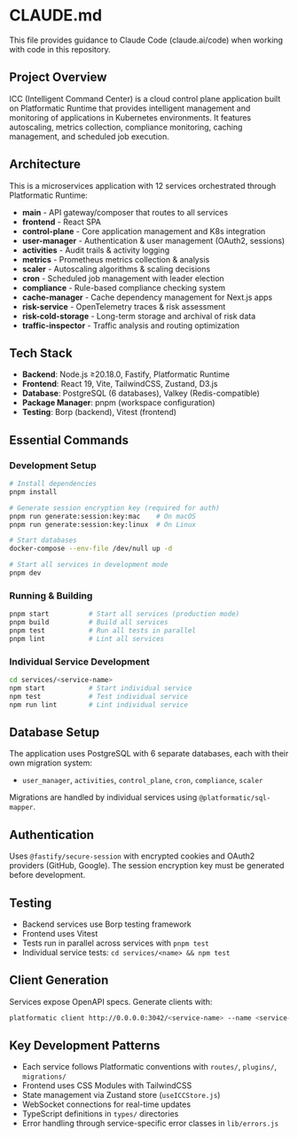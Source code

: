# CLAUDE.md

This file provides guidance to Claude Code (claude.ai/code) when working with code in this repository.

## Project Overview

ICC (Intelligent Command Center) is a cloud control plane application built on Platformatic Runtime that provides intelligent management and monitoring of applications in Kubernetes environments. It features autoscaling, metrics collection, compliance monitoring, caching management, and scheduled job execution.

## Architecture

This is a microservices application with 12 services orchestrated through Platformatic Runtime:

- **main** - API gateway/composer that routes to all services
- **frontend** - React SPA 
- **control-plane** - Core application management and K8s integration
- **user-manager** - Authentication & user management (OAuth2, sessions)
- **activities** - Audit trails & activity logging
- **metrics** - Prometheus metrics collection & analysis
- **scaler** - Autoscaling algorithms & scaling decisions
- **cron** - Scheduled job management with leader election
- **compliance** - Rule-based compliance checking system
- **cache-manager** - Cache dependency management for Next.js apps
- **risk-service** - OpenTelemetry traces & risk assessment
- **risk-cold-storage** - Long-term storage and archival of risk data
- **traffic-inspector** - Traffic analysis and routing optimization

## Tech Stack

- **Backend**: Node.js ≥20.18.0, Fastify, Platformatic Runtime
- **Frontend**: React 19, Vite, TailwindCSS, Zustand, D3.js
- **Database**: PostgreSQL (6 databases), Valkey (Redis-compatible)
- **Package Manager**: pnpm (workspace configuration)
- **Testing**: Borp (backend), Vitest (frontend)

## Essential Commands

### Development Setup
```bash
# Install dependencies
pnpm install

# Generate session encryption key (required for auth)
pnpm run generate:session:key:mac    # On macOS
pnpm run generate:session:key:linux  # On Linux

# Start databases
docker-compose --env-file /dev/null up -d

# Start all services in development mode
pnpm dev
```

### Running & Building
```bash
pnpm start          # Start all services (production mode)
pnpm build          # Build all services
pnpm test           # Run all tests in parallel
pnpm lint           # Lint all services
```

### Individual Service Development
```bash
cd services/<service-name>
npm start           # Start individual service
npm test            # Test individual service
npm run lint        # Lint individual service
```

## Database Setup

The application uses PostgreSQL with 6 separate databases, each with their own migration system:
- `user_manager`, `activities`, `control_plane`, `cron`, `compliance`, `scaler`

Migrations are handled by individual services using `@platformatic/sql-mapper`.

## Authentication

Uses `@fastify/secure-session` with encrypted cookies and OAuth2 providers (GitHub, Google). The session encryption key must be generated before development.

## Testing

- Backend services use Borp testing framework
- Frontend uses Vitest
- Tests run in parallel across services with `pnpm test`
- Individual service tests: `cd services/<name> && npm test`

## Client Generation

Services expose OpenAPI specs. Generate clients with:
```bash
platformatic client http://0.0.0.0:3042/<service-name> --name <service-name>
```

## Key Development Patterns

- Each service follows Platformatic conventions with `routes/`, `plugins/`, `migrations/`
- Frontend uses CSS Modules with TailwindCSS
- State management via Zustand store (`useICCStore.js`)
- WebSocket connections for real-time updates
- TypeScript definitions in `types/` directories
- Error handling through service-specific error classes in `lib/errors.js`